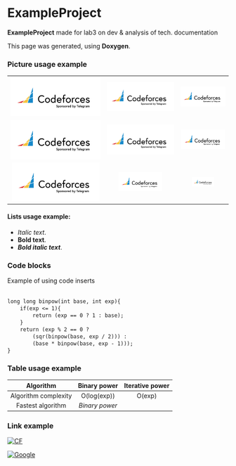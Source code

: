 # ExampleProject

**ExampleProject** made for lab3 on dev & analysis of tech. documentation

This page was generated, using __Doxygen__.

### Picture usage example #

|   |   |   |
|:-:|:-:|:-:|
|<img src="./assets/pic.png" alt="Picture" width="400"/>|<img src="./assets/pic.png" alt="Picture" width="300"/>|<img src="./assets/pic.png" alt="Picture" width="200"/>|
|<img src="./assets/pic.png" alt="Picture" width="300"/>|<img src="./assets/pic.png" alt="Picture" width="200"/>|<img src="./assets/pic.png" alt="Picture" width="100"/>|
|<img src="./assets/pic.png" alt="Picture" width="200"/>|<img src="./assets/pic.png" alt="Picture" width="100"/>|<img src="./assets/pic.png" alt="Picture" width="50"/>|

#### Lists usage example: #
- _Italic text_.
- __Bold text__.
- ___Bold italic text___.

### Code blocks #

Example of using code inserts

~~~{.cpp}

long long binpow(int base, int exp){
    if(exp <= 1){
        return (exp == 0 ? 1 : base);
    }
    return (exp % 2 == 0 ?
        (sqr(binpow(base, exp / 2))) :
        (base * binpow(base, exp - 1)));
}

~~~

### Table usage example #
Algorithm | Binary power | Iterative power |
:-: | :-: | :-: |
Algorithm complexity | O(log(exp)) | O(exp) |
Fastest algorithm | _Binary power_ ||

### Link example #

[<img src="https://codeforces.org/s/75755/images/codeforces-logo-with-telegram.png" alt="CF" width="250"/>](https://codeforces.com)

[<img src="https://www.google.ru/images/branding/googlelogo/2x/googlelogo_color_160x56dp.png" alt="Google" width="250"/>](https://google.com)
